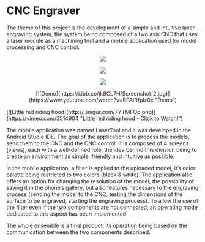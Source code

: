 # CNC Engraver
<p>The theme of this project is the development of a simple and intuitive laser engraving system, the system being composed of a two axis CNC that uses a laser module as a machining tool and a mobile application used for model processing and CNC control.</p>
<p align="center">
<img src="https://i.ibb.co/pvrkHLt/CNC.jpg">
  </p>
  <p align="center">
<img src="https://i.ibb.co/jV0SWXp/FLOW-APP.jpg">
  </p>  
    <p align="center">
<img src="https://i.ibb.co/khCg1Cg/CONN.png">
  </p>
  <p align="center">
[![Demo](https://i.ibb.co/jk8CL7H/Screenshot-2.jpg)](https://www.youtube.com/watch?v=RPAiRfplz0c "Demo")
  </p>
  [![Little red riding hood](http://i.imgur.com/7YTMFQp.png)](https://vimeo.com/3514904 "Little red riding hood - Click to Watch!")
<p>The mobile application was named LaserTool and it was developed in the Android Studio IDE. The goal of the application is to process the models, send them to the CNC and the CNC control. It is composed of 4 screens (views), each with a well-defined role, the idea behind this division being to create an environment as simple, friendly and intuitive as possible. </p>
<p>In the mobile application, a filter is applied to the uploaded model, it’s color palette being restricted to two colors (black & white). The application also offers an option for changing the resolution of the model, the possibility of saving it in the phone’s gallery, but also features necessary to the engraving process (sending the model to the CNC, testing the dimensions of the surface to be engraved, starting the engraving process). To allow the use of the filter even if the two components are not connected, an operating mode dedicated to this aspect has been implemented.</p>
<p>The whole ensemble is a final product, its operation being based on the communication between the two components described.</p>
